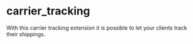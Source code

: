 carrier_tracking
================

With this carrier tracking extension it is possible to let your clients track their shippings.